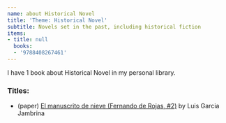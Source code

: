 ```yaml
---
name: about Historical Novel
title: 'Theme: Historical Novel'
subtitle: Novels set in the past, including historical fiction
items:
- title: null
  books:
  - '9788408267461'
---
```

I have 1 book about Historical Novel in my personal library.

### Titles:
- (paper) [El manuscrito de nieve (Fernando de Rojas, #2)](/books/info/9788408267461) by Luis Garcia Jambrina

